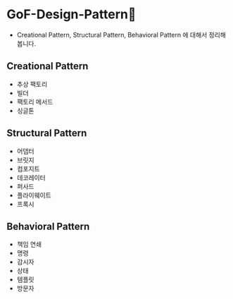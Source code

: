 # GoF-Design-Pattern:star2:

- Creational Pattern, Structural Pattern, Behavioral Pattern 에 대해서 정리해 봅니다.


## Creational Pattern
- 추상 팩토리
- 빌더
- 팩토리 메서드
- 싱글톤

## Structural Pattern
- 어뎁터
- 브릿지
- 컴포지트
- 데코레이터
- 퍼사드
- 플라이웨이트
- 프록시

## Behavioral Pattern
- 책임 연쇄
- 명령
- 감시자
- 상태
- 템플릿
- 방문자
